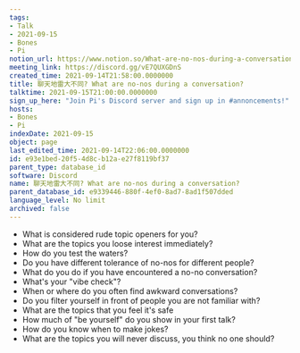 ```yaml
---
tags:
- Talk
- 2021-09-15
- Bones
- Pi
notion_url: https://www.notion.so/What-are-no-nos-during-a-conversation-e93e1bed20f54d8cb12ae27f8119bf37
meeting_link: https://discord.gg/vE7QUXGDnS
created_time: 2021-09-14T21:58:00.0000000
title: 聊天地雷大不同? What are no-nos during a conversation?
talktime: 2021-09-15T21:00:00.0000000
sign_up_here: "Join Pi's Discord server and sign up in #annoncements!"
hosts:
- Bones
- Pi
indexDate: 2021-09-15
object: page
last_edited_time: 2021-09-14T22:06:00.0000000
id: e93e1bed-20f5-4d8c-b12a-e27f8119bf37
parent_type: database_id
software: Discord
name: 聊天地雷大不同? What are no-nos during a conversation?
parent_database_id: e9339446-880f-4ef0-8ad7-8ad1f507dded
language_level: No limit
archived: false
---
```



   - What is considered rude topic openers for you?
   - What are the topics you loose interest immediately?
   - How do you test the waters?
   - Do you have different tolerance of no-nos for different people?
   - What do you do if you have encountered a no-no conversation? 
   - What's your "vibe check"?
   - When or where do you often find awkward conversations?
   - Do you filter yourself in front of people you are not familiar with?
   - What are the topics that you feel it's safe
   - How much of "be yourself" do you show in your first talk?
   - How do you know when to make jokes?
   - What are the topics you will never discuss, you think no one should?









